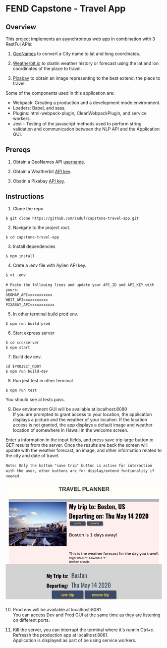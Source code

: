 # FEND Capstone - Travel App

## Overview

This project implements an asynchronous web app in combination with 3 RestFul APIs:

1. [GeoNames](http://www.geonames.org/export/web-services.html) to convert a City name to lat and long coordinates.

2. [Weatherbit.io](https://www.weatherbit.io/) to obatin weather history or forecast using the lat and lon coordinates of the place to travel.

3. [Pixabay](https://pixabay.com/api/docs/) to obtain an image representing to the best extend, the place to travel.

Some of the components used in this application are:

* Webpack: Creating a production and a development mode environment.
* Loaders: Babel, and sass.
* Plugins: html-webpack-plugin, CleanWebpackPlugin, and service workers.
* Jest - Testing of the javascript methods used to perform string validation and communication between the NLP API and the Application GUI.

## Prereqs

1. Obtain a GeoNames API [username](http://www.geonames.org/login).

2. Obtain a Weatherbit [API key](https://www.weatherbit.io/account/create).

3. Obatin a Pixabay [API key](https://pixabay.com/accounts/register/?source=main_nav_join).


## Instructions

1. Clone the repo

```
$ git clone https://github.com/saduf/capstone-travel-app.git
```

2. Navigate to the project root.
```
$ cd capstone-travel-app
```

3. Install dependencies
```
$ npm install
```

4. Crete a .env file with Aylien API key.
```
$ vi .env

# Paste the following lines and update your API_ID and API_KEY with yours:
GEOMAP_API=xxxxxxxxxx
WBIT_API=xxxxxxxxxx
PIXABAY_API=xxxxxxxxxx
```

5. In other terminal build prod env.
```
$ npm run build-prod
```

6. Start express server
```
$ cd src/server
$ npm start
```

7. Build dev env.
```
cd $PROJECT_ROOT
$ npm run build-dev
```

8. Run jest test in other terminal
```
$ npm run test
```

You should see al tests pass.

9. Dev environment GUI will be available at localhost:8080  
If you are prompted to grant access to your location, the application displays a picture and the weather of your location. If the location access is not granted, the app displays a default image and weather location of somewhere in Hawaii in the welcome screen.

Enter a information in the input fields, and press save trip large button to GET results from the server. Once the results are back the screen will update with the weather forecast, an image, and other information related to the city and date of travel.

`Note: Only the bottom "save trip" button is active for interaction with the user, other buttons are for display/extend funtionality if needed.`

![alt text](./src/client/media/screenshoot.png)

10. Prod env will be available at localhost:8081  
You can access Dev and Prod GUI at the same time as they are listening on different ports.

11. Kill the server, you can interrupt the terminal where it's runnin Ctrl+c.  
Refressh the production app at localhost:8081.  
Application is displayed as part of be using service workers.
